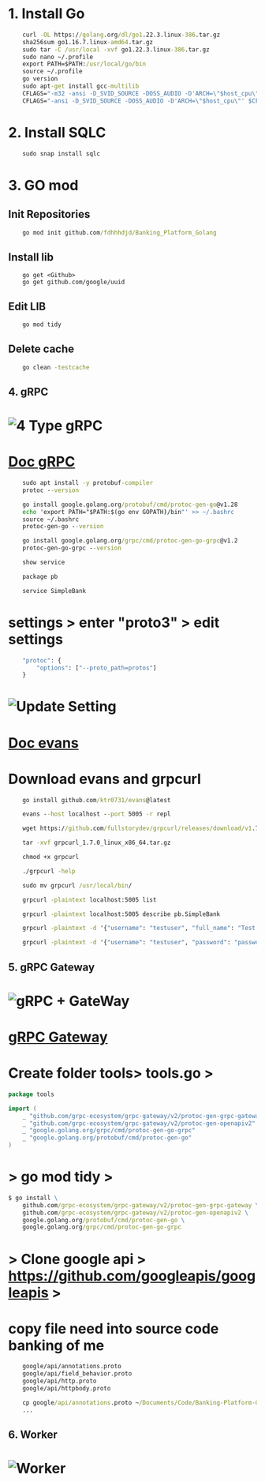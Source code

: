 # 1. Install Go

```cmd
    curl -OL https://golang.org/dl/go1.22.3.linux-386.tar.gz
    sha256sum go1.16.7.linux-amd64.tar.gz
    sudo tar -C /usr/local -xvf go1.22.3.linux-386.tar.gz
    sudo nano ~/.profile
    export PATH=$PATH:/usr/local/go/bin
    source ~/.profile
    go version
    sudo apt-get install gcc-multilib
    CFLAGS="-m32 -ansi -D_SVID_SOURCE -DOSS_AUDIO -D'ARCH=\"$host_cpu\"' $CFLAGS"
    CFLAGS="-ansi -D_SVID_SOURCE -DOSS_AUDIO -D'ARCH=\"$host_cpu\"' $CFLAGS"
```

# 2. Install SQLC

```cmd
    sudo snap install sqlc
```

# 3. GO mod

## Init Repositories

```cmd
    go mod init github.com/fdhhhdjd/Banking_Platform_Golang
```

## Install lib

```cmds
    go get <Github>
    go get github.com/google/uuid
```

## Edit LIB

```cmd
    go mod tidy
```

## Delete cache

```cmd
    go clean -testcache
```

## 4. gRPC

# ![ 4 Type gRPC](./assets/gRPC.png)

# [Doc gRPC](https://grpc.io/docs/languages/go/quickstart/)

```cmd
    sudo apt install -y protobuf-compiler
    protoc --version
```

```cmd
    go install google.golang.org/protobuf/cmd/protoc-gen-go@v1.28
    echo 'export PATH="$PATH:$(go env GOPATH)/bin"' >> ~/.bashrc
    source ~/.bashrc
    protoc-gen-go --version
```

```cmd
    go install google.golang.org/grpc/cmd/protoc-gen-go-grpc@v1.2
    protoc-gen-go-grpc --version
```

```cmd
    show service

    package pb

    service SimpleBank
```

# settings > enter "proto3" > edit settings

```cmd
    "protoc": {
        "options": ["--proto_path=protos"]
    }
```

# ![Update Setting](./assets/setting-gRPC.png)

# [Doc evans](https://github.com/ktr0731/evans)

# Download evans and grpcurl

```cmd
    go install github.com/ktr0731/evans@latest
```

```cmd
    evans --host localhost --port 5005 -r repl
```

```cmd
    wget https://github.com/fullstorydev/grpcurl/releases/download/v1.7.0/grpcurl_1.7.0_linux_x86_64.tar.gz

    tar -xvf grpcurl_1.7.0_linux_x86_64.tar.gz

    chmod +x grpcurl

    ./grpcurl -help

    sudo mv grpcurl /usr/local/bin/
```

```cmd
    grpcurl -plaintext localhost:5005 list

    grpcurl -plaintext localhost:5005 describe pb.SimpleBank

    grpcurl -plaintext -d '{"username": "testuser", "full_name": "Test User", "email": "test@example.com", "password": "password"}' localhost:5005 pb.SimpleBank/CreateUser

    grpcurl -plaintext -d '{"username": "testuser", "password": "password"}' localhost:5005 pb.SimpleBank/LoginUser

```

## 5. gRPC Gateway

# ![gRPC + GateWay](./assets/gateway-gRPC.png)

# [gRPC Gateway](https://github.com/grpc-ecosystem/grpc-gateway)

# Create folder tools> tools.go >

```go
package tools

import (
    _ "github.com/grpc-ecosystem/grpc-gateway/v2/protoc-gen-grpc-gateway"
    _ "github.com/grpc-ecosystem/grpc-gateway/v2/protoc-gen-openapiv2"
    _ "google.golang.org/grpc/cmd/protoc-gen-go-grpc"
    _ "google.golang.org/protobuf/cmd/protoc-gen-go"
)
```

# > go mod tidy >

```cmd
$ go install \
    github.com/grpc-ecosystem/grpc-gateway/v2/protoc-gen-grpc-gateway \
    github.com/grpc-ecosystem/grpc-gateway/v2/protoc-gen-openapiv2 \
    google.golang.org/protobuf/cmd/protoc-gen-go \
    google.golang.org/grpc/cmd/protoc-gen-go-grpc
```

# > Clone google api > https://github.com/googleapis/googleapis >

# copy file need into source code banking of me

```cmd
    google/api/annotations.proto
    google/api/field_behavior.proto
    google/api/http.proto
    google/api/httpbody.proto
```

```cmd
    cp google/api/annotations.proto ~/Documents/Code/Banking-Platform-Golang/proto/google/api/
    ...
```

## 6. Worker

# ![Worker](./assets/worker.png)
